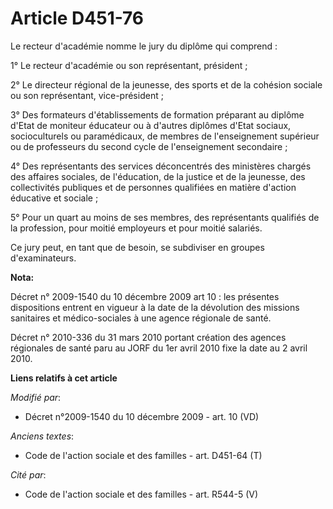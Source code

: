 # Article D451-76

Le recteur d'académie nomme le jury du diplôme qui comprend : 

1° Le recteur d'académie ou son représentant, président ; 

2° Le      directeur régional de la jeunesse, des sports et de la cohésion sociale  ou son représentant, vice-président ; 

3° Des formateurs d'établissements de formation préparant au diplôme d'Etat de moniteur éducateur ou à d'autres diplômes
d'Etat sociaux, socioculturels ou paramédicaux, de membres de l'enseignement supérieur ou de professeurs du second cycle de
l'enseignement secondaire ; 

4° Des représentants des services déconcentrés des ministères chargés des affaires sociales, de l'éducation, de la justice et
de la jeunesse, des collectivités publiques et de personnes qualifiées en matière d'action éducative et sociale ; 

5° Pour un quart au moins de ses membres, des représentants qualifiés de la profession, pour moitié employeurs et pour moitié
salariés. 

Ce jury peut, en tant que de besoin, se subdiviser en groupes d'examinateurs.

**Nota:**

Décret n° 2009-1540 du 10 décembre 2009 art 10 : les présentes dispositions entrent en vigueur à la date de la dévolution des
missions sanitaires et médico-sociales à une agence régionale de santé.

Décret n° 2010-336 du 31 mars 2010 portant création des agences régionales de santé paru au JORF du 1er avril 2010 fixe la
date au 2   avril 2010.

**Liens relatifs à cet article**

_Modifié par_:

  - Décret n°2009-1540 du 10 décembre 2009 - art. 10 (VD)

_Anciens textes_:

  - Code de l'action sociale et des familles - art. D451-64 (T)

_Cité par_:

  - Code de l'action sociale et des familles - art. R544-5 (V)
